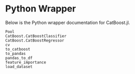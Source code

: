 # Python Wrapper

Below is the Python wrapper documentation for CatBoost.jl.

```@docs
Pool
CatBoost.CatBoostClassifier
CatBoost.CatBoostRegressor
cv
to_catboost
to_pandas
pandas_to_df
feature_importance
load_dataset
```
